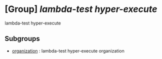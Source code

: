 # [Group] _lambda-test hyper-execute_

lambda-test hyper-execute

## Subgroups

- [organization](/Commands/lambda-test/hyper-execute/organization/readme.md)
: lambda-test hyper-execute organization
